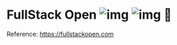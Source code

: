 # FullStack Open  ![img](https://img.shields.io/npm/v/npm?color=red)  ![img](https://img.shields.io/badge/buhohacker-Fullstack-blue) 🦉
Reference: https://fullstackopen.com

